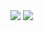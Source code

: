 <img src=https://github.com/yagom-academy/ios-rock-paper-scissors/blob/e772d205d71bc4f4a2adf9e502cb32200932613d/가위바위보%20수정판.png>

<img src=https://github.com/Ldoy/ios-rock-paper-scissors/blob/915167d58f195cb86c8b7b51971143be7cce45ae/묵찌빠.png>
